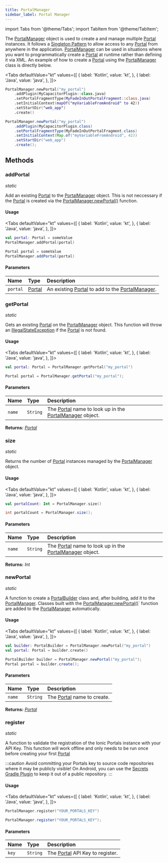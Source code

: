 ```yaml
---
title: PortalManager
sidebar_label: Portal Manager
---
```


import Tabs from '@theme/Tabs';
import TabItem from '@theme/TabItem';

The [PortalManager](./portal-manager) object is used to create a and manage multiple [Portal](./portal) instances. It follows a [Singleton Pattern](https://en.wikipedia.org/wiki/Singleton_pattern) to allow access to any [Portal](./portal) from anywhere in the application. [PortalManager](./portal-manager) can be used in situations where you want to programmatically create a [Portal](./portal) at runtime rather than defining it via XML. An example of how to create a [Portal](./portal) using the [PortalManager](./portal-manager) class is directly below.

<Tabs
defaultValue="kt"
values={[
{ label: 'Kotlin', value: 'kt', },
{ label: 'Java', value: 'java', },
]}>
<TabItem value="kt">

```kotlin
PortalManager.newPortal("my_portal")
    .addPlugin(MyCapacitorPlugin::class.java)
    .setPortalFragmentType(MyFadeInOutPortalFragment::class.java)
    .setInitialContext(mapOf("myVariableFromAndroid" to 42))
    .setStartDir("web_app")
    .create()
```

</TabItem>
<TabItem value="java">

```java
PortalManager.newPortal("my_portal")
    .addPlugin(MyCapacitorPlugin.class)
    .setPortalFragmentType(MyFadeInOutPortalFragment.class)
    .setInitialContext(Map.of("myVariableFromAndroid", 42))
    .setStartDir("web_app")
    .create();
```

</TabItem>
</Tabs>

## Methods

### addPortal

_static_

Add an existing [Portal](./portal) to the [PortalManager](./portal-manager) object. This is not neccessary if the [Portal](./portal) is created via the [PortalManager.newPortal()](./portal-manager#newportal) function.

#### Usage

<Tabs
defaultValue="kt"
values={[
{ label: 'Kotlin', value: 'kt', },
{ label: 'Java', value: 'java', },
]}>
<TabItem value="kt">

```kotlin
val portal: Portal = someValue
PortalManager.addPortal(portal)
```

</TabItem>
<TabItem value="java">

```java
Portal portal = someValue
PortalManager.addPortal(portal)
```

</TabItem>
</Tabs>

#### Parameters

| Name     | Type               | Description                                                                     |
| :------- | :----------------- | :------------------------------------------------------------------------------ |
| `portal` | [Portal](./portal) | An existing [Portal](./portal) to add to the [PortalManager](./portal-manager). |

### getPortal

_static_

Gets an existing [Portal](./portal) on the [PortalManager](./portal-manager) object. This function will throw an [IllegalStateException](https://docs.oracle.com/en/java/javase/11/docs/api/java.base/java/lang/IllegalStateException.html) if the [Portal](./portal) is not found.

#### Usage

<Tabs
defaultValue="kt"
values={[
{ label: 'Kotlin', value: 'kt', },
{ label: 'Java', value: 'java', },
]}>
<TabItem value="kt">

```kotlin
val portal: Portal = PortalManager.getPortal("my_portal")
```

</TabItem>
<TabItem value="java">

```java
Portal portal = PortalManager.getPortal("my_portal");
```

</TabItem>
</Tabs>

#### Parameters

| Name   | Type     | Description                                                                             |
| :----- | :------- | :-------------------------------------------------------------------------------------- |
| `name` | `String` | The [Portal](./portal) name to look up in the [PortalManager](./portal-manager) object. |

**Returns:** <span class="return-code">[_Portal_](./portal)</span>

### size

_static_

Returns the number of [Portal](./portal) instances managed by the [PortalManager](./portal-manager) object.

#### Usage

<Tabs
defaultValue="kt"
values={[
{ label: 'Kotlin', value: 'kt', },
{ label: 'Java', value: 'java', },
]}>
<TabItem value="kt">

```kotlin
val portalCount: Int = PortalManager.size()
```

</TabItem>
<TabItem value="java">

```java
int portalCount = PortalManager.size();
```

</TabItem>
</Tabs>

#### Parameters

| Name   | Type     | Description                                                                             |
| :----- | :------- | :-------------------------------------------------------------------------------------- |
| `name` | `String` | The [Portal](./portal) name to look up in the [PortalManager](./portal-manager) object. |

**Returns:** <span class="return-code">_Int_</span>

### newPortal

_static_

A function to create a [PortalBuilder](./portal-builder) class and, after building, add it to the [PortalManager](./portal-manager). Classes built with the [PortalManager.newPortal()](./portal-manager#newportal)` function are added to the [PortalManager](./portal-manager) automatically.

#### Usage

<Tabs
defaultValue="kt"
values={[
{ label: 'Kotlin', value: 'kt', },
{ label: 'Java', value: 'java', },
]}>
<TabItem value="kt">

```kotlin
val builder: PortalBuilder = PortalManager.newPortal("my_portal")
val portal: Portal = builder.create()
```

</TabItem>
<TabItem value="java">

```java
PortalBuilder builder = PortalManager.newPortal("my_portal");
Portal portal = builder.create();
```

</TabItem>
</Tabs>

#### Parameters

| Name   | Type     | Description                            |
| :----- | :------- | :------------------------------------- |
| `name` | `String` | The [Portal](./portal) name to create. |

**Returns:** <span class="return-code">[_Portal_](./portal)</span>

### register

_static_

A function to validate the registration of the Ionic Portals instance with your API Key. This function will work offline and only needs to be run once before creating your first [Portal](./portal)

:::caution
Avoid committing your Portals key to source code repositories where it may be publicly visible!
On Android, you can use the [Secrets Gradle Plugin](https://github.com/google/secrets-gradle-plugin) to keep it out of a public repository.
:::

#### Usage

<Tabs
defaultValue="kt"
values={[
{ label: 'Kotlin', value: 'kt', },
{ label: 'Java', value: 'java', },
]}>
<TabItem value="kt">

```kotlin
PortalManager.register("YOUR_PORTALS_KEY")
```

</TabItem>
<TabItem value="java">

```java
PortalManager.register("YOUR_PORTALS_KEY");
```

</TabItem>
</Tabs>

#### Parameters

| Name  | Type     | Description                                 |
| :---- | :------- | :------------------------------------------ |
| `key` | `String` | The [Portal](./portal) API Key to register. |
